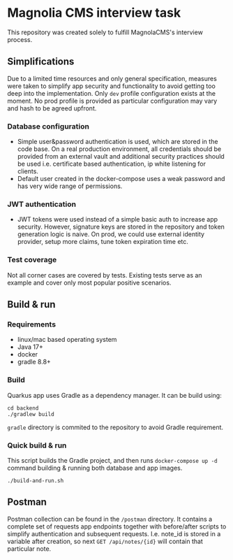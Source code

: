 # Magnolia CMS interview task

This repository was created solely to fulfill MagnolaCMS's interview process.

## Simplifications
Due to a limited time resources and only general specification, measures were taken to simplify 
app security and functionality to avoid getting too deep into the implementation.
Only `dev` profile configuration exists at the moment. No prod profile is provided as particular configuration may vary
and hash to be agreed upfront.

### Database configuration
- Simple user&password authentication is used, which are stored in the code base. On a real production environment, 
all credentials should be provided from an external vault and additional security practices should be used 
i.e. certificate based authentication, ip white listening for clients.
- Default user created in the docker-compose uses a weak password and has very wide range of permissions.

### JWT authentication
- JWT tokens were used instead of a simple basic auth to increase app security. However, signature keys are stored
in the repository and token generation logic is naive. On prod, we could use external identity provider, setup more claims,
tune token expiration time etc.

### Test coverage
Not all corner cases are covered by tests. Existing tests serve as an example and cover only most popular positive scenarios.

## Build & run

### Requirements
- linux/mac based operating system
- Java 17+
- docker
- gradle 8.8+

### Build

Quarkus app uses Gradle as a dependency manager. It can be build using:
```shell
cd backend
./gradlew build
```
`gradle` directory is commited to the repository to avoid Gradle requirement.

### Quick build & run

This script builds the Gradle project, and then runs `docker-compose up -d` command building & running both database and app images.
```shell
./build-and-run.sh
```

## Postman
Postman collection can be found in the `/postman` directory. It contains a complete set of requests app endpoints together
with before/after scripts to simplify authentication and subsequent requests. 
I.e. note_id is stored in a variable after creation, so next `GET /api/notes/{id}` will contain that particular note.
